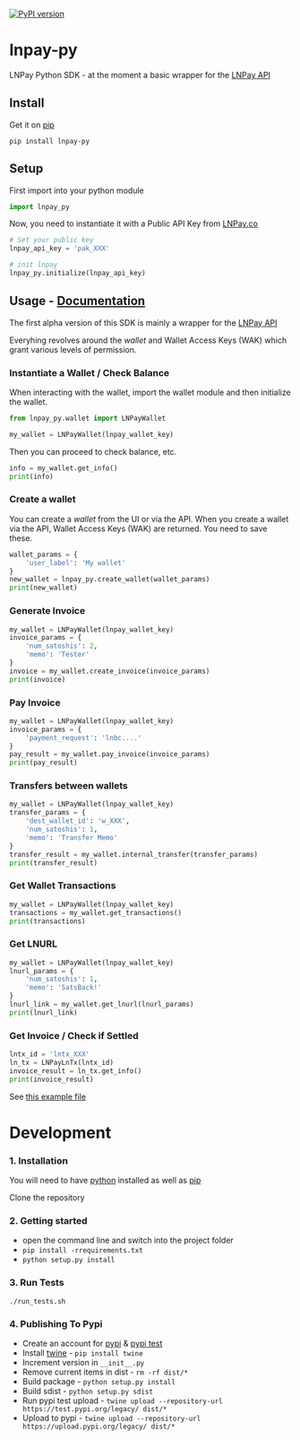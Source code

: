 [![PyPI version](https://badge.fury.io/py/lnpay-py.svg)](https://badge.fury.io/py/lnpay-py)


# lnpay-py

LNPay Python SDK - at the moment a basic wrapper for the [LNPay API](https://docs.lnpay.co)

## Install
Get it on [pip](https://pypi.org)

```
pip install lnpay-py 
```

## Setup
First import into your python module

```python
import lnpay_py
```

Now, you need to instantiate it with a Public API Key from [LNPay.co](https://lnpay.co)

```python
# Set your public key
lnpay_api_key = 'pak_XXX'

# init lnpay
lnpay_py.initialize(lnpay_api_key)
```

## Usage - [Documentation](https://docs.lnpay.co)

The first alpha version of this SDK is mainly a wrapper for the [LNPay API](https://docs.lnpay.co)

Everyhing revolves around the _wallet_ and Wallet Access Keys (WAK) which grant various levels of permission.



### Instantiate a Wallet / Check Balance

When interacting with the wallet, import the wallet module and then initialize the wallet.

```python
from lnpay_py.wallet import LNPayWallet

my_wallet = LNPayWallet(lnpay_wallet_key)
```

Then you can proceed to check balance, etc.

```python
info = my_wallet.get_info()
print(info)
```

### Create a wallet

You can create a _wallet_ from the UI or via the API. When you create a wallet via the API, Wallet Access Keys (WAK) are returned. You need to save these.

```python
wallet_params = {
    'user_label': 'My wallet'
}
new_wallet = lnpay_py.create_wallet(wallet_params)
print(new_wallet)
```

### Generate Invoice

```python
my_wallet = LNPayWallet(lnpay_wallet_key)
invoice_params = {
    'num_satoshis': 2,
    'memo': 'Tester'
}
invoice = my_wallet.create_invoice(invoice_params)
print(invoice)
```

### Pay Invoice

```python
my_wallet = LNPayWallet(lnpay_wallet_key)
invoice_params = {
    'payment_request': 'lnbc....'
}
pay_result = my_wallet.pay_invoice(invoice_params)
print(pay_result)
```

### Transfers between wallets

```python
my_wallet = LNPayWallet(lnpay_wallet_key)
transfer_params = {
    'dest_wallet_id': 'w_XXX',
    'num_satoshis': 1,
    'memo': 'Transfer Memo'
}
transfer_result = my_wallet.internal_transfer(transfer_params)
print(transfer_result)
```

### Get Wallet Transactions

```python
my_wallet = LNPayWallet(lnpay_wallet_key)
transactions = my_wallet.get_transactions()
print(transactions)
```

### Get LNURL

```python
my_wallet = LNPayWallet(lnpay_wallet_key)
lnurl_params = {
    'num_satoshis': 1,
    'memo': 'SatsBack!'
}
lnurl_link = my_wallet.get_lnurl(lnurl_params)
print(lnurl_link)
```

### Get Invoice / Check if Settled

```python
lntx_id = 'lntx_XXX'
ln_tx = LNPayLnTx(lntx_id)
invoice_result = ln_tx.get_info()
print(invoice_result)
```

See [this example file](example/run.py)

Development
===========================

### 1. Installation
You will need to have [python](https://www.python.org/downloads/) installed as well as [pip](https://pip.pypa.io/en/stable/installing/)

Clone the repository

### 2. Getting started

* open the command line and switch into the project folder
* ```pip install -rrequirements.txt```
* ```python setup.py install```

### 3. Run Tests
```
./run_tests.sh
```

### 4. Publishing To Pypi
- Create an account for [pypi](https://pypi.org) & [pypi test](https://test.pypi.org)
- Install [twine](github.com/pypa/twine) - `pip install twine`
- Increment version in `__init__.py`
- Remove current items in dist - `rm -rf dist/*`
- Build package - `python setup.py install`
- Build sdist - `python setup.py sdist`
- Run pypi test upload - `twine upload --repository-url https://test.pypi.org/legacy/ dist/*`
- Upload to pypi - `twine upload --repository-url https://upload.pypi.org/legacy/ dist/*`
